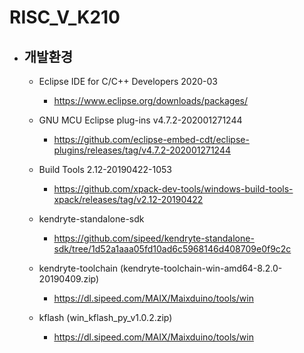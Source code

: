 # RISC_V_K210

* ## 개발환경 
  * Eclipse IDE for C/C++ Developers 2020-03
    * https://www.eclipse.org/downloads/packages/
  
  * GNU MCU Eclipse plug-ins v4.7.2-202001271244
    * https://github.com/eclipse-embed-cdt/eclipse-plugins/releases/tag/v4.7.2-202001271244
  
  * Build Tools 2.12-20190422-1053
    * https://github.com/xpack-dev-tools/windows-build-tools-xpack/releases/tag/v2.12-20190422
    
  * kendryte-standalone-sdk
    * https://github.com/sipeed/kendryte-standalone-sdk/tree/1d52a1aaa05fd10ad6c5968146d408709e0f9c2c
    
  * kendryte-toolchain (kendryte-toolchain-win-amd64-8.2.0-20190409.zip)
    * https://dl.sipeed.com/MAIX/Maixduino/tools/win
  
  * kflash (win_kflash_py_v1.0.2.zip)
    * https://dl.sipeed.com/MAIX/Maixduino/tools/win
    
    
